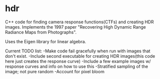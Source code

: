 hdr
===

C++ code for finding camera response functions(CTFs) and creating HDR images.  Implements the 1997 paper "Recovering High Dynamic Range Radiance Maps from Photographs".


Uses the Eigen library for linear algebra.


Current TODO list:
    -Make code fail gracefully when run with images that don't exist.
    -Include second executable for creating HDR images(this code here just creates the response curve)
    -Include a few example images w/ response curves and info on how to use this
    -Stratified sampling of the image; not pure random
    -Account for pixel bloom
